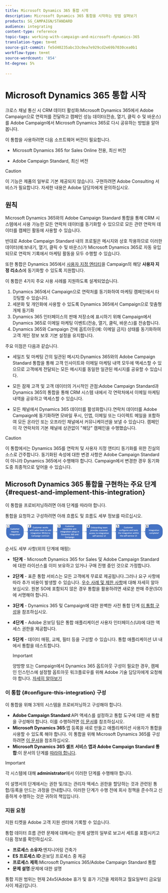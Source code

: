 ```yaml
---
title: Microsoft Dynamics 365 통합 시작
description: Microsoft Dynamics 365 통합을 시작하는 방법 살펴보기
products: SG_CAMPAIGN/STANDARD
audience: integrating
content-type: reference
topic-tags: working-with-campaign-and-microsoft-dynamics-365
translation-type: tm+mt
source-git-commit: fe5d40235abc33c0ea7e929cd2e69b7030cea0b1
workflow-type: tm+mt
source-wordcount: '854'
ht-degree: 5%

---
```



# Microsoft Dynamics 365 통합 시작

크로스 채널 통신 시 CRM 데이터 활성화:Microsoft Dynamics 365에서 Adobe Campaign으로 연락처를 전달하고 캠페인 성능 데이터(전송, 열기, 클릭 수 및 바운스)를 Adobe Campaign에서 Microsoft Dynamics 365로 다시 공유하는 방법을 알아봅니다.

이 통합을 사용하려면 다음 소프트웨어 버전이 필요합니다.

* Microsoft Dynamics 365 for Sales Online 전용, 최신 버전

* Adobe Campaign Standard, 최신 버전

>[!CAUTION]
>
>이 기능은 제품의 일부로 기본 제공되지 않습니다. 구현하려면 Adobe Consulting 서비스가 필요합니다. 자세한 내용은 Adobe 담당자에게 문의하십시오.


## 원칙

Microsoft Dynamics 365와의 Adobe Campaign Standard 통합을 통해 CRM 시스템에서 사용 가능한 모든 연락처 데이터를 동기화할 수 있으므로 모든 관련 연락처 데이터를 캠페인 활동에 사용할 수 있습니다.

반대로 Adobe Campaign Standard 내의 프로필은 메시지와 상호 작용하므로 이러한 데이터(예:보내기, 열기, 클릭 수 및 바운스)가 Microsoft Dynamics 365로 자동 유입되므로 연락처 기록에서 마케팅 활동을 모두 수행할 수 있습니다.

또한 통합은 Dynamics 365에서 [사용자 지정 엔티티](../../integrating/using/d365-acs-self-service-app-settings.md)을 Campaign의 해당 **사용자 지정 리소스**&#x200B;에 동기화할 수 있도록 지원합니다.

이 통합은 4가지 주요 사용 사례를 지원하도록 설계되었습니다.

1. Dynamics 365에서 Campaign으로 연락처를 동기화하여 마케팅 캠페인에서 타깃팅할 수 있습니다.
1. 세분화 및 개인화에 사용할 수 있도록 Dynamics 365에서 Campaign으로 맞춤형 개체 동기화
1. Dynamics 365 인터페이스의 판매 저장소에 표시하기 위해 Campaign에서 Dynamics 365로 이메일 마케팅 이벤트(전송, 열기, 클릭, 바운스)를 전송합니다.
1. Dynamics 365와 Campaign 간에 옵트아웃(예: 이메일 금지) 상태를 동기화하여 고객 개인 정보 보호 기본 설정을 유지합니다.

주요 이점은 다음과 같습니다.

* 세일즈 및 마케팅 간의 일관된 메시지:Dynamics 365와의 Adobe Campaign Standard 통합을 통해 고객 인사이트와 이메일 마케팅 내역 모두에 액세스할 수 있으므로 고객에게 전달되는 모든 메시지를 동일한 일관된 메시지를 공유할 수 있습니다.

* 모든 잠재 고객 및 고객 데이터의 거시적인 관점:Adobe Campaign Standard과 Dynamics 365의 통합을 통해 CRM 시스템 내에서 각 연락처에서 이메일 마케팅 내역을 공유하고 액세스할 수 있습니다.

* 모든 채널에서 Dynamics 365 데이터를 활성화합니다.연락처 데이터를 Adobe Campaign에 동기화하면 모바일 푸시, 인앱, 이메일 또는 다이렉트 메일을 포함하여 모든 온라인 또는 오프라인 채널에서 커뮤니케이션을 보낼 수 있습니다. 캠페인이 각 연락처의 기본 채널에 상관없이 &quot;해당&quot; 캠페인을 수행했습니다.

>[!CAUTION]
>
>이 통합에서는 Dynamics 365를 연락처 및 사용자 지정 엔티티 동기화를 위한 진실의 소스로 간주합니다.  동기화된 속성에 대한 변경 사항은 Adobe Campaign Standard이 아니라 Dynamics 365에서 수행해야 합니다.  Campaign에서 변경한 경우 동기화 도중 최종적으로 덮어쓸 수 있습니다.


## Microsoft Dynamics 365 통합을 구현하는 주요 단계{#request-and-implement-this-integration}

이 통합을 프로비저닝하려면 아래 단계를 따라야 합니다.

통합을 요청하고 구성하려면 아래 흐름도 및 흐름도 세부 정보를 따르십시오.

![](assets/provisioning-wf.png)

순서도 세부 사항(위의 단계에 매핑):

* **1단계**  - Microsoft Dynamics 365 for Sales 및 Adobe Campaign Standard에 대한 라이선스를 이미 보유하고 있거나 구매 진행 중인 것으로 가정합니다.
* **2단계**  - 표준 통합 서비스는 모든 고객에게 무료로 제공됩니다.그러나 요구 사항에 따라 추가 비용이 발생할 수 있습니다. [우수 사례 및 제한 사항](../../integrating/using/d365-acs-notices-and-recommendations.md)에 대해 자세히 알아보십시오. 원본 SO에 포함되지 않은 경우 통합을 활용하려면 새로운 판매 주문(SO)에 서명해야 합니다.
* **3단계**  - Dynamics 365 및 Campaign에 대한 완벽한 사전 통합 단계 [이 통합 구성](#configure-this-integration)을 참조하십시오.
* **4단계**  - Adobe 온보딩 팀은 통합 애플리케이션 사용자 인터페이스(UI)에 대한 액세스 권한을 제공합니다.
* **5단계**  - 데이터 매핑, 교체, 필터 등을 구성할 수 있습니다. 통합 애플리케이션 UI 내에서 통합을 테스트합니다.

   >[!IMPORTANT]
   >
   > 양방향 또는 Campaign에서 Dynamics 365 옵트아웃 구성이 필요한 경우, 캠페인 인스턴스에 설정할 옵트아웃 워크플로우를 위해 Adobe 기술 담당자에게 요청해야 합니다. [자세히 알아보기](../../integrating/using/d365-acs-notices-and-recommendations.md#opt-out)

### 이 통합 {#configure-this-integration} 구성

이 통합을 위해 3개의 시스템을 프로비저닝하고 구성해야 합니다.

* **Adobe Campaign Standard**:API 액세스를 설정하고 통합 도구에 대한 새 통합을 구성해야 합니다. 이를 수행하려면 [이 문서](../../integrating/using/d365-acs-configure-adobe-io.md)를 참조하십시오.
* **Microsoft Dynamics 365**:앱 등록을 새로 만들고 애플리케이션 사용자가 통합을 사용할 수 있도록 해야 합니다.  이 통합을 위해 Microsoft Dynamics 365를 구성하려면 [이 문서](../../integrating/using/d365-acs-configure-d365.md)을 참조하십시오.
* **Microsoft Dynamics 365 셀프 서비스 앱과 Adobe Campaign Standard 통합**:이 문서의 단계를  [따라야 합니다](../../integrating/using/d365-acs-self-service-app-control-access.md).

>[!IMPORTANT]
>
>각 시스템에 대해 **administrator**&#x200B;에서 이러한 단계를 수행해야 합니다.
>
>이 설명서의 단계에서는 권한 및/또는 관리자 액세스 권한을 할당하는 것과 관련된 통합/등록을 만드는 과정을 안내합니다.  이러한 단계가 수행 전에 회사 정책을 준수하고 신중하게 수행하는 것은 귀하의 책임입니다.


### 지원 요청

지원 티켓을 Adobe 고객 지원 센터에 기록할 수 있습니다.

통합 데이터 흐름 관련 문제에 대해서는 문제 설명의 일부로 보고서 세트를 포함시키고 다음 정보를 확인하십시오.

* **프로세스 소유자**:엔지니어링 건축가
* **ES 프로세스 ID**:온보딩 프로세스 중 제공
* **프로세스 제목**:Microsoft Dynamics 365/Adobe Campaign Standard 통합
* **문제 설명**:문제에 대한 설명

통합 지원 범위는 현재 24x5(Adobe 휴가 및 휴가 기간을 제외하고 월요일부터 금요일 사이 제공)입니다.
